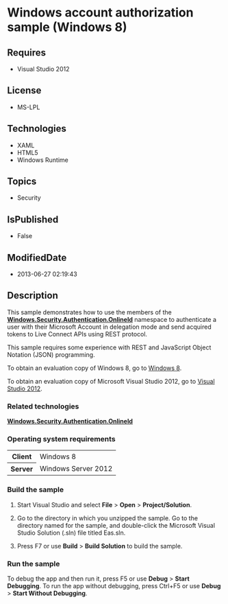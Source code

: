 # Windows account authorization sample (Windows 8)
## Requires
* Visual Studio 2012
## License
* MS-LPL
## Technologies
* XAML
* HTML5
* Windows Runtime
## Topics
* Security
## IsPublished
* False
## ModifiedDate
* 2013-06-27 02:19:43
## Description

<div id="mainSection">
<p>This sample demonstrates how to use the members of the <a href="http://msdn.microsoft.com/library/windows/apps/hh701371">
<b>Windows.Security.Authentication.OnlineId</b></a> namespace to authenticate a user with their Microsoft Account in delegation mode and send acquired tokens to Live Connect APIs using REST protocol.
</p>
<p>This sample requires some experience with REST and JavaScript Object Notation (JSON) programming.</p>
<p>To obtain an evaluation copy of Windows&nbsp;8, go to <a href="http://go.microsoft.com/fwlink/p/?linkid=241655">
Windows&nbsp;8</a>. </p>
<p>To obtain an evaluation copy of Microsoft Visual Studio&nbsp;2012, go to <a href="http://go.microsoft.com/fwlink/p/?linkid=241656">
Visual Studio&nbsp;2012</a>. </p>
<h3>Related technologies</h3>
<a href="http://msdn.microsoft.com/library/windows/apps/hh701371"><b>Windows.Security.Authentication.OnlineId</b></a>
<h3>Operating system requirements</h3>
<table>
<tbody>
<tr>
<th>Client</th>
<td><dt>Windows&nbsp;8 </dt></td>
</tr>
<tr>
<th>Server</th>
<td><dt>Windows Server&nbsp;2012 </dt></td>
</tr>
</tbody>
</table>
<h3>Build the sample</h3>
<ol>
<li>
<p>Start Visual Studio and select <b>File</b> &gt; <b>Open</b> &gt; <b>Project/Solution</b>.</p>
</li><li>
<p>Go to the directory in which you unzipped the sample. Go to the directory named for the sample, and double-click the Microsoft Visual Studio Solution (.sln) file titled Eas.sln.</p>
</li><li>
<p>Press F7 or use <b>Build</b> &gt; <b>Build Solution</b> to build the sample.</p>
</li></ol>
<h3>Run the sample</h3>
<p>To debug the app and then run it, press F5 or use <b>Debug</b> &gt; <b>Start Debugging</b>. To run the app without debugging, press Ctrl&#43;F5 or use
<b>Debug</b> &gt; <b>Start Without Debugging</b>.</p>
</div>
